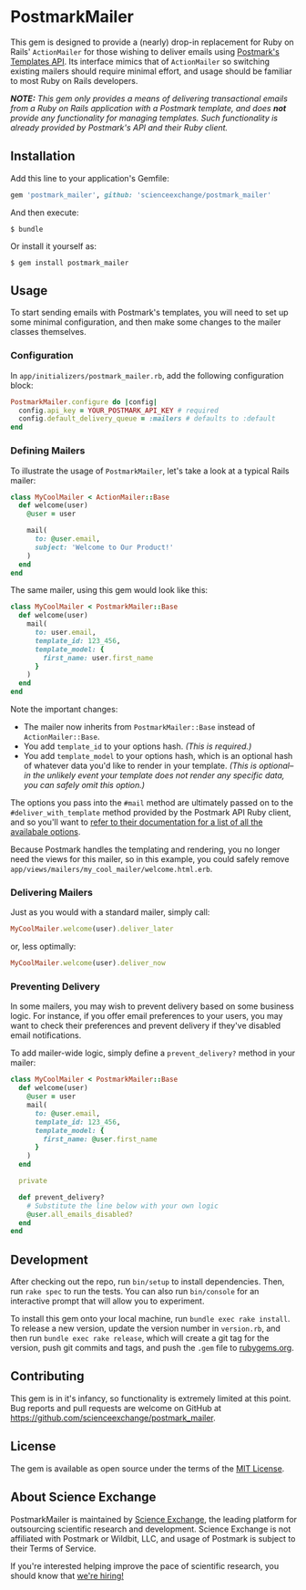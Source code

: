 # PostmarkMailer

This gem is designed to provide a (nearly) drop-in replacement for Ruby on Rails' `ActionMailer` for those wishing to deliver emails using [Postmark's Templates API](https://postmarkapp.com/why/templates). Its interface mimics that of `ActionMailer` so switching existing mailers should require minimal effort, and usage should be familiar to most Ruby on Rails developers.

_**NOTE:** This gem only provides a means of delivering transactional emails from a Ruby on Rails application with a Postmark template, and does **not** provide any functionality for managing templates. Such functionality is already provided by Postmark's API and their Ruby client._

## Installation

Add this line to your application's Gemfile:

```ruby
gem 'postmark_mailer', github: 'scienceexchange/postmark_mailer'
```

And then execute:

    $ bundle

Or install it yourself as:

    $ gem install postmark_mailer

## Usage

To start sending emails with Postmark's templates, you will need to set up some minimal configuration, and then make some changes to the mailer classes themselves.

### Configuration

In `app/initializers/postmark_mailer.rb`, add the following configuration block:

```ruby
PostmarkMailer.configure do |config|
  config.api_key = YOUR_POSTMARK_API_KEY # required
  config.default_delivery_queue = :mailers # defaults to :default
end
```

### Defining Mailers

To illustrate the usage of `PostmarkMailer`, let's take a look at a typical Rails mailer:

```ruby
class MyCoolMailer < ActionMailer::Base
  def welcome(user)
    @user = user

    mail(
      to: @user.email,
      subject: 'Welcome to Our Product!'
    )
  end
end
```

The same mailer, using this gem would look like this:

```ruby
class MyCoolMailer < PostmarkMailer::Base
  def welcome(user)
    mail(
      to: user.email,
      template_id: 123_456,
      template_model: {
        first_name: user.first_name
      }
    )
  end
end
```

Note the important changes:

* The mailer now inherits from `PostmarkMailer::Base` instead of `ActionMailer::Base`.
* You add `template_id` to your options hash. _(This is required.)_
* You add `template_model` to your options hash, which is an optional hash of whatever data you'd like to render in your template. _(This is optional–in the unlikely event your template does not render any specific data, you can safely omit this option.)_

The options you pass into the `#mail` method are ultimately passed on to the `#deliver_with_template` method provided by the Postmark API Ruby client, and so you'll want to [refer to their documentation for a list of all the availabale options](https://postmarkapp.com/developer/api/templates-api#email-with-template).

Because Postmark handles the templating and rendering, you no longer need the views for this mailer, so in this example, you could safely remove `app/views/mailers/my_cool_mailer/welcome.html.erb`.

### Delivering Mailers

Just as you would with a standard mailer, simply call:

```ruby
MyCoolMailer.welcome(user).deliver_later
```

or, less optimally:

```ruby
MyCoolMailer.welcome(user).deliver_now
```

### Preventing Delivery

In some mailers, you may wish to prevent delivery based on some business logic. For instance, if you offer email preferences to your users, you may want to check their preferences and prevent delivery if they've disabled email notifications.

To add mailer-wide logic, simply define a `prevent_delivery?` method in your mailer:

```ruby
class MyCoolMailer < PostmarkMailer::Base
  def welcome(user)
    @user = user
    mail(
      to: @user.email,
      template_id: 123_456,
      template_model: {
        first_name: @user.first_name
      }
    )
  end

  private

  def prevent_delivery?
    # Substitute the line below with your own logic
    @user.all_emails_disabled?
  end
end
```

## Development

After checking out the repo, run `bin/setup` to install dependencies. Then, run `rake spec` to run the tests. You can also run `bin/console` for an interactive prompt that will allow you to experiment.

To install this gem onto your local machine, run `bundle exec rake install`. To release a new version, update the version number in `version.rb`, and then run `bundle exec rake release`, which will create a git tag for the version, push git commits and tags, and push the `.gem` file to [rubygems.org](https://rubygems.org).

## Contributing

This gem is in it's infancy, so functionality is extremely limited at this point. Bug reports and pull requests are welcome on GitHub at https://github.com/scienceexchange/postmark_mailer.

## License

The gem is available as open source under the terms of the [MIT License](https://opensource.org/licenses/MIT).

## About Science Exchange

PostmarkMailer is maintained by [Science Exchange](https://www.scienceexchange.com), the leading platform for outsourcing scientific research and development. Science Exchange is not affiliated with Postmark or Wildbit, LLC, and usage of Postmark is subject to their Terms of Service.

If you're interested helping improve the pace of scientific research, you should know that [we're hiring!](https://jobs.lever.co/scienceexchange/e277508e-1bda-4ed2-b3f3-ed78d3345402)
